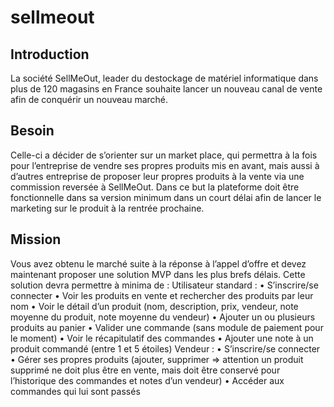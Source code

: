 # sellmeout

## Introduction
La société SellMeOut, leader du destockage de matériel informatique dans plus de 120 magasins en
France souhaite lancer un nouveau canal de vente afin de conquérir un nouveau marché.

## Besoin
Celle-ci a décider de s’orienter sur un market place, qui permettra à la fois pour l’entreprise de
vendre ses propres produits mis en avant, mais aussi à d’autres entreprise de proposer leur propres
produits à la vente via une commission reversée à SellMeOut.
Dans ce but la plateforme doit être fonctionnelle dans sa version minimum dans un court délai afin
de lancer le marketing sur le produit à la rentrée prochaine.

## Mission
Vous avez obtenu le marché suite à la réponse à l’appel d’offre et devez maintenant proposer une
solution MVP dans les plus brefs délais.
Cette solution devra permettre à minima de :
Utilisateur standard :
• S’inscrire/se connecter
• Voir les produits en vente et rechercher des produits par leur nom
• Voir le détail d’un produit (nom, description, prix, vendeur, note moyenne du produit, note
moyenne du vendeur)
• Ajouter un ou plusieurs produits au panier
• Valider une commande (sans module de paiement pour le moment)
• Voir le récapitulatif des commandes
• Ajouter une note à un produit commandé (entre 1 et 5 étoiles)
Vendeur :
• S’inscrire/se connecter
• Gérer ses propres produits (ajouter, supprimer => attention un produit supprimé ne doit plus
être en vente, mais doit être conservé pour l’historique des commandes et notes d’un
vendeur)
• Accéder aux commandes qui lui sont passés

